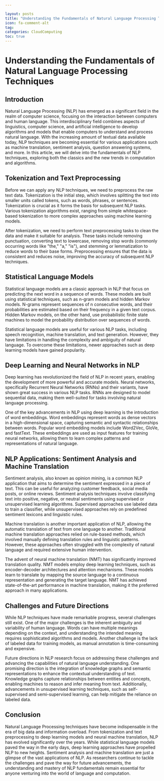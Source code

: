 ```yaml
---

layout: posts
title: "Understanding the Fundamentals of Natural Language Processing Techniques"
icon: fa-comment-alt
tag:      
categories: CloudComputing
toc: true
---
```




# Understanding the Fundamentals of Natural Language Processing Techniques

## Introduction
Natural Language Processing (NLP) has emerged as a significant field in the realm of computer science, focusing on the interaction between computers and human language. This interdisciplinary field combines aspects of linguistics, computer science, and artificial intelligence to develop algorithms and models that enable computers to understand and process natural language. With the increasing amount of textual data available today, NLP techniques are becoming essential for various applications such as machine translation, sentiment analysis, question answering systems, and more. In this article, we will delve into the fundamentals of NLP techniques, exploring both the classics and the new trends in computation and algorithms.

## Tokenization and Text Preprocessing
Before we can apply any NLP techniques, we need to preprocess the raw text data. Tokenization is the initial step, which involves splitting the text into smaller units called tokens, such as words, phrases, or sentences. Tokenization is crucial as it forms the basis for subsequent NLP tasks. Various tokenization algorithms exist, ranging from simple whitespace-based tokenization to more complex approaches using machine learning models.

After tokenization, we need to perform text preprocessing tasks to clean the data and make it suitable for analysis. These tasks include removing punctuation, converting text to lowercase, removing stop words (commonly occurring words like "the," "a," "is"), and stemming or lemmatization to reduce words to their base forms. Preprocessing ensures that the data is consistent and reduces noise, improving the accuracy of subsequent NLP techniques.

## Statistical Language Models
Statistical language models are a classic approach in NLP that focus on predicting the next word in a sequence of words. These models are built using statistical techniques, such as n-gram models and hidden Markov models. N-grams represent sequences of n consecutive words, and their probabilities are estimated based on their frequency in a given text corpus. Hidden Markov models, on the other hand, use probabilistic finite state machines to model the probability distribution over sequences of words.

Statistical language models are useful for various NLP tasks, including speech recognition, machine translation, and text generation. However, they have limitations in handling the complexity and ambiguity of natural language. To overcome these limitations, newer approaches such as deep learning models have gained popularity.

## Deep Learning and Neural Networks in NLP
Deep learning has revolutionized the field of NLP in recent years, enabling the development of more powerful and accurate models. Neural networks, specifically Recurrent Neural Networks (RNNs) and their variants, have shown great success in various NLP tasks. RNNs are designed to model sequential data, making them well-suited for tasks involving natural language processing.

One of the key advancements in NLP using deep learning is the introduction of word embeddings. Word embeddings represent words as dense vectors in a high-dimensional space, capturing semantic and syntactic relationships between words. Popular word embedding models include Word2Vec, GloVe, and fastText. These embeddings are used as input features for training neural networks, allowing them to learn complex patterns and representations of natural language.

## NLP Applications: Sentiment Analysis and Machine Translation
Sentiment analysis, also known as opinion mining, is a common NLP application that aims to determine the sentiment expressed in a piece of text. This can be useful for analyzing customer feedback, social media posts, or online reviews. Sentiment analysis techniques involve classifying text into positive, negative, or neutral sentiments using supervised or unsupervised learning algorithms. Supervised approaches use labeled data to train a classifier, while unsupervised approaches rely on predefined sentiment lexicons and linguistic rules.

Machine translation is another important application of NLP, allowing the automatic translation of text from one language to another. Traditional machine translation approaches relied on rule-based methods, which involved manually defining translation rules and linguistic patterns. However, these approaches often struggled with the complexity of natural language and required extensive human intervention.

The advent of neural machine translation (NMT) has significantly improved translation quality. NMT models employ deep learning techniques, such as encoder-decoder architectures and attention mechanisms. These models learn to translate by mapping the source language to a continuous representation and generating the target language. NMT has achieved state-of-the-art performance in machine translation, making it the preferred approach in many applications.

## Challenges and Future Directions
While NLP techniques have made remarkable progress, several challenges still exist. One of the major challenges is the inherent ambiguity and variability of human language. Words can have multiple meanings depending on the context, and understanding the intended meaning requires sophisticated algorithms and models. Another challenge is the lack of labeled data for training models, as manual annotation is time-consuming and expensive.

Future directions in NLP research focus on addressing these challenges and advancing the capabilities of natural language understanding. One promising direction is the integration of knowledge graphs and semantic representations to enhance the contextual understanding of text. Knowledge graphs capture relationships between entities and concepts, enabling machines to reason and infer meaning from text. Additionally, advancements in unsupervised learning techniques, such as self-supervised and semi-supervised learning, can help mitigate the reliance on labeled data.

## Conclusion
Natural Language Processing techniques have become indispensable in the era of big data and information overload. From tokenization and text preprocessing to deep learning models and neural machine translation, NLP has evolved significantly over the years. While statistical language models paved the way in the early days, deep learning approaches have propelled NLP to new heights. Sentiment analysis and machine translation are just a glimpse of the vast applications of NLP. As researchers continue to tackle the challenges and pave the way for future advancements, the understanding and mastery of NLP fundamentals remain essential for anyone venturing into the world of language and computation.